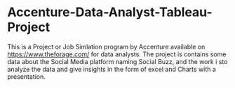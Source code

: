 # Accenture-Data-Analyst-Tableau-Project
This is a Project or Job Simlation program by Accenture available on https://www.theforage.com/ for data analysts.
The project is contains some data about the Social Media platform naming Social Buzz, and the work i sto analyze the data and give insights in the form of excel and Charts with a presentation.
